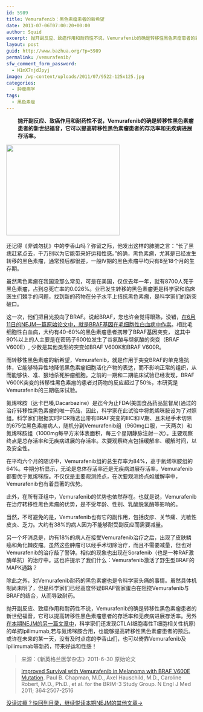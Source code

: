 ```yaml
---
id: 5989
title: Vemurafenib：黑色素瘤患者的新希望
date: 2011-07-06T07:00:20+00:00
author: Squid
excerpt: 抛开副反应、致癌作用和耐药性不说，Vemurafenib的确是转移性黑色素瘤患者的新世纪福音，它可以提高转移性黑色素瘤患者的存活率和无疾病进展存活率。
layout: post
guid: http://www.bazhua.org/?p=5989
permalink: /vemurafenib/
sfw_comment_form_password:
  - H1mX7njdJpyj
image: /wp-content/uploads/2011/07/9522-125x125.jpg
categories:
  - 肿瘤病学
tags:
  - 黑色素瘤
---
```

<p style="padding-left: 30px;">
  <strong>抛开副反应、致癌作用和耐药性不说，Vemurafenib的确是转移性黑色素瘤患者的新世纪福音，它可以提高转移性黑色素瘤患者的存活率和无疾病进展存活率。</strong>
</p>

<img class="alignleft size-medium wp-image-5990" title="9522" src="/wp-content/uploads/2011/07/9522-300x240.jpg" alt="" width="300" height="240" srcset="/wp-content/uploads/2011/07/9522-300x240.jpg 300w, /wp-content/uploads/2011/07/9522-150x120.jpg 150w, /wp-content/uploads/2011/07/9522.jpg 400w" sizes="(max-width: 300px) 100vw, 300px" />

还记得《非诚勿扰》中的李香山吗？弥留之际，他发出这样的肺腑之言：“长了黑痣赶紧点去，千万别以为它能带来好运和性感。”的确，黑色素瘤，尤其是已经发生转移的黑色素瘤，通常预后都很差，一般Ⅳ期的黑色素瘤平均只有8至18个月的生存期。

虽然黑色素瘤在我国没那么常见，可是在美国，仅仅去年一年，就有8700人死于黑色素瘤，占到总死亡率的0.026%。业已发生转移的黑色素瘤更是科学家和临床医生们棘手的问题，找到新的药物在分子水平上拮抗黑色素瘤，是科学家们的新突破口。

这一次，他们把目光投向了BRAF。说起BRAF，您也许会觉得眼熟，没错，<a href="http://www.bazhua.org/2011/07/hairy-cell-leukemia.html" target="_self">在6月11日的NEJM一篇原始论文中，就是BRAF基因在毛细胞性白血病中作祟</a>。相比毛细胞性白血病，大约有40-60%的黑色素瘤患者携带了BRAF基因突变， 这其中90%以上的人主要是在密码子600位发生了谷氨酸与缬氨酸的突变（BRAF V600E）, 少数是其他类型的突变如BRAF V600K和BRAF V600R。

而转移性黑色素瘤的新希望，Vemurafenib，就是作用于突变BRAF的单克隆抗体，它能够特异性地降低黑色素瘤细胞活化产物的表达，而不影响正常的组织，从而能够快、准、狠地杀死肿瘤细胞。之前的一期和二期临床试验已经发现，BRAF V600K突变的转移性黑色素瘤的患者对药物的反应超过了50％，本研究是Vemurafenib的三期临床试验。

氮烯咪胺（达卡巴嗪,Dacarbazine）是迄今为止FDA(美国食品药品监督局)通过的治疗转移性黑色素瘤的唯一药品，因此，科学家在此试验中将氮烯咪胺设为了对照组。科学家们根据实时PCR筛选出带有BRAF突变的ⅢC和Ⅳ期、且未经手术切除的675位黑色素瘤病人，随机分到Vemurafenib组（960mg口服，一天两次）和氮烯咪胺组（1000mg每平方米体表面积，每三个星期静脉注射一次）。主要观察终点是总存活率和无疾病进展的存活率。次要观察终点包括缓解率、缓解时间，以及安全性。

在平均六个月的随访中，Vemurafenib组的总生存率为84%，高于氮烯咪胺组的64%。中期分析显示，无论是总体存活率还是无疾病进展存活率，Vemurafenib都要优于氮烯咪胺。不仅仅是主要观测终点，在次要观测终点如缓解率中，Vemurafenib也有着显著的优势。

此外，在所有亚组中，Vemurafenib的优势也依然存在。也就是说，Vemurafenib在治疗转移性黑色素瘤的优势，是不受年龄、性别、乳酸脱氢酶等影响的。

当然，不可避免的是，Vemurafenib也有它的副作用，包括皮疹、关节痛、光敏性皮炎、乏力。大约有38%的病人因为不能够耐受副反应而需要减量。

另一个坏消息是，约有18%的病人在接受Vemurafenib治疗之后，出现了皮肤鳞癌和角化棘皮瘤。虽然这些肿瘤可以经手术切除治疗，而且不需要减量，但也对Vemurafenib的治疗敲了警钟。相似的现象也出现在Sorafenib（也是一种RAF激酶单抗）的治疗中。这也许提示了我们什么：Vemurafenib激活了野生型BRAF的MAPK通路？

除此之外，对Vemurafenib耐药的黑色素瘤也是令科学家头痛的事情。虽然具体机制尚未明了，但是科学家们已经高度怀疑BRAF管家蛋白在阻挠Vemurafenib与BRAF的结合，从而导致耐药。

抛开副反应、致癌作用和耐药性不说，Vemurafenib的确是转移性黑色素瘤患者的新世纪福音，它可以提高转移性黑色素瘤患者的存活率和无疾病进展存活率。另外<a href="http://www.nejm.org/doi/full/10.1056/NEJMoa1104621" target="_blank">在本期NEJM的另一篇文章中</a>，科学家们还发现CTLA(细胞毒性T细胞相关性抗原)的单抗Ipilimumab,若与氮烯咪胺合用，也能够提高转移性黑色素瘤患者的预后。或许在未来的某一天，没有及时点痣的李香山们，也可以倚靠Vemurafenib及Ipilimumab等新药，带来好运和性感！

> 来源：《新英格兰医学杂志》2011-6-30 原始论文
  
> [Improved Survival with Vemurafenib in Melanoma with BRAF V600E Mutation](http://www.nejm.org/doi/full/10.1056/NEJMoa1103782). Paul B. Chapman, M.D., Axel Hauschild, M.D., Caroline Robert, M.D., Ph.D., et al. for the BRIM-3 Study Group. N Engl J Med 2011; 364:2507-2516

[没读过瘾？快回到目录，继续悦读本期NEJM的其他文章→](http://www.bazhua.org/2011/07/1.html)
